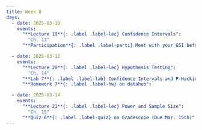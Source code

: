 ```yaml
---
title: Week 8
days:
  - date: 2025-03-10
    events:
      "**Lecture 19**{: .label .label-lec} Confidence Intervals":
        "Ch. 13"
      "**Participation**{: .label .label-parti} Meet with your GSI before submitting Part II ":      

  - date: 2025-03-12
    events:
      "**Lecture 20**{: .label .label-lec} Hypothesis Testing":
        "Ch. 14"
      "**Lab 7**{: .label .label-lab} Confidence Intervals and P-Hacking (Due Mar. 15th)":
      "**Homework 7**{: .label .label-hw} on datahub":

  - date: 2025-03-14
    events:
      "**Lecture 21**{: .label .label-lec} Power and Sample Size": 
        "Ch. 15"
      "**Quiz 6**{: .label .label-quiz} on Gradescope (Due Mar. 15th)":
---
```

